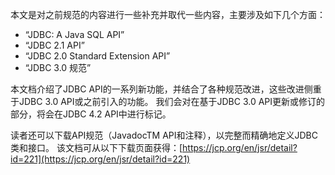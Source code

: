 本文是对之前规范的内容进行一些补充并取代一些内容，主要涉及如下几个方面：

- “JDBC: A Java SQL API”
- “JDBC 2.1 API”
- “JDBC 2.0 Standard Extension API”
- “JDBC 3.0 规范”

本文档介绍了JDBC API的一系列新功能，并结合了各种规范改进，这些改进侧重于JDBC 3.0 API或之前引入的功能。 我们会对在基于JDBC 3.0 API更新或修订的部分，将会在JDBC 4.2 API中进行标记。

读者还可以下载API规范（JavadocTM API和注释），以完整而精确地定义JDBC类和接口。 该文档可从以下下载页面获得：[https://jcp.org/en/jsr/detail?id=221](https://jcp.org/en/jsr/detail?id=221)

